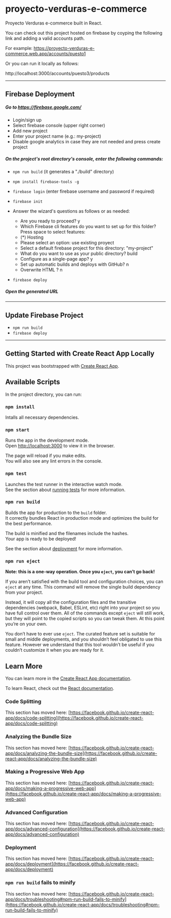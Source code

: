 # proyecto-verduras-e-commerce

Proyecto Verduras e-commerce built in React.

You can check out this project hosted on firebase by coyping the following link and adding a valid accounts path.

For example:
https://proyecto-verduras-e-commerce.web.app/accounts/puesto1

Or you can run it locally as follows:

http://localhost:3000/accounts/puesto3/products
_________________________________________________

## Firebase Deployment

##### Go to https://firebase.google.com/

* Login/sign up
* Select firebase console (upper right corner)
* Add new project
* Enter your project name (e.g.: my-project)
* Disable google analytics in case they are not needed and press create project

##### On the project's root directory's console, enter the following commands:

* `npm run build` (it generates a "./build" directory)
* `npm install firebase-tools -g`
* `firebase login` (enter firebase username and password if required)
* `firebase init`

* Answer the wizard's questions as follows or as needed:
  * Are you ready to proceed? y
  * Which Firebase cli features do you want to set up for this folder? Press space to select features: 
  * (*) Hosting
  * Please select an option: use existing proyect
  * Select a default firebase project for this directory: "my-project"
  * What do you want to use as your public directory? build
  * Configure as a single-page app? y
  * Set up automatic builds and deploys with GitHub? n
  * Overwrite HTML ? n

* `firebase deploy`

##### Open the generated URL

_________________________________________________

## Update Firebase Project

* `npm run build`
* `firebase deploy`

_________________________________________________


## Getting Started with Create React App Locally

This project was bootstrapped with [Create React App](https://github.com/facebook/create-react-app).

## Available Scripts

In the project directory, you can run:

### `npm install`

Intalls all necessary dependencies.

### `npm start`

Runs the app in the development mode.\
Open [http://localhost:3000](http://localhost:3000) to view it in the browser.

The page will reload if you make edits.\
You will also see any lint errors in the console.

### `npm test`

Launches the test runner in the interactive watch mode.\
See the section about [running tests](https://facebook.github.io/create-react-app/docs/running-tests) for more information.

### `npm run build`

Builds the app for production to the `build` folder.\
It correctly bundles React in production mode and optimizes the build for the best performance.

The build is minified and the filenames include the hashes.\
Your app is ready to be deployed!

See the section about [deployment](https://facebook.github.io/create-react-app/docs/deployment) for more information.

### `npm run eject`

**Note: this is a one-way operation. Once you `eject`, you can’t go back!**

If you aren’t satisfied with the build tool and configuration choices, you can `eject` at any time. This command will remove the single build dependency from your project.

Instead, it will copy all the configuration files and the transitive dependencies (webpack, Babel, ESLint, etc) right into your project so you have full control over them. All of the commands except `eject` will still work, but they will point to the copied scripts so you can tweak them. At this point you’re on your own.

You don’t have to ever use `eject`. The curated feature set is suitable for small and middle deployments, and you shouldn’t feel obligated to use this feature. However we understand that this tool wouldn’t be useful if you couldn’t customize it when you are ready for it.

## Learn More

You can learn more in the [Create React App documentation](https://facebook.github.io/create-react-app/docs/getting-started).

To learn React, check out the [React documentation](https://reactjs.org/).

### Code Splitting

This section has moved here: [https://facebook.github.io/create-react-app/docs/code-splitting](https://facebook.github.io/create-react-app/docs/code-splitting)

### Analyzing the Bundle Size

This section has moved here: [https://facebook.github.io/create-react-app/docs/analyzing-the-bundle-size](https://facebook.github.io/create-react-app/docs/analyzing-the-bundle-size)

### Making a Progressive Web App

This section has moved here: [https://facebook.github.io/create-react-app/docs/making-a-progressive-web-app](https://facebook.github.io/create-react-app/docs/making-a-progressive-web-app)

### Advanced Configuration

This section has moved here: [https://facebook.github.io/create-react-app/docs/advanced-configuration](https://facebook.github.io/create-react-app/docs/advanced-configuration)

### Deployment

This section has moved here: [https://facebook.github.io/create-react-app/docs/deployment](https://facebook.github.io/create-react-app/docs/deployment)

### `npm run build` fails to minify

This section has moved here: [https://facebook.github.io/create-react-app/docs/troubleshooting#npm-run-build-fails-to-minify](https://facebook.github.io/create-react-app/docs/troubleshooting#npm-run-build-fails-to-minify)

